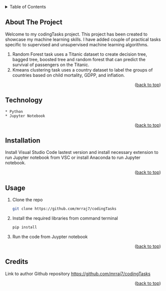<details>
  <summary>Table of Contents</summary>
  <ol>
    <li>
      <a href="#about-the-project">About The Project</a>
    </li>
    <li>
      <a href="#technology">Technology</a>
    </li>
    <li><a href="#installation">Installation</a></li>
    <li><a href="#usage">Usage</a></li>
    <li><a href="#coding tasks">Coding tasks</a></li>
    <li><a href="#Contact">Contact</a></li>
  </ol>
</details>


<!-- ABOUT THE PROJECT -->
## About The Project

Welcome to my codingTasks project. This project has been created to showcase my machine learning skills. 
I have added couple of practical tasks specific to supervised and unsupervised machine learning algorithms.

1. Random Forest task uses a Titanic dataset to create decision tree, bagged tree, boosted tree and random forest that can predict the survival of passengers on the Titanic.
2. Kmeans clustering task uses a country dataset to label the groups of countries based on child mortality, GDPP, and inflation.

<p align="right">(<a href="#readme-top">back to top</a>)</p>


<!-- TECHNOLOGY -->
## Technology

    * Python
    * Jupyter Notebook

<p align="right">(<a href="#readme-top">back to top</a>)</p>

<!-- INSTALLATION -->
## Installation

Install Visual Studio Code lastest version and install necessary extension to run Jupyter notebook from VSC
or install Anaconda to run Jupyter notebook.

<p align="right">(<a href="#readme-top">back to top</a>)</p>

<!-- USAGE -->
## Usage

1. Clone the repo
   ```sh
   git clone https://github.com/mrraj7/codingTasks
   ```
2. Install the required libraries from command terminal
   ```sh
   pip install
   ```
3. Run the code from Juypter notebook

<p align="right">(<a href="#readme-top">back to top</a>)</p>

<!-- CREDITS -->
## Credits

Link to author Github repository https://github.com/mrraj7/codingTasks

<p align="right">(<a href="#readme-top">back to top</a>)</p>
